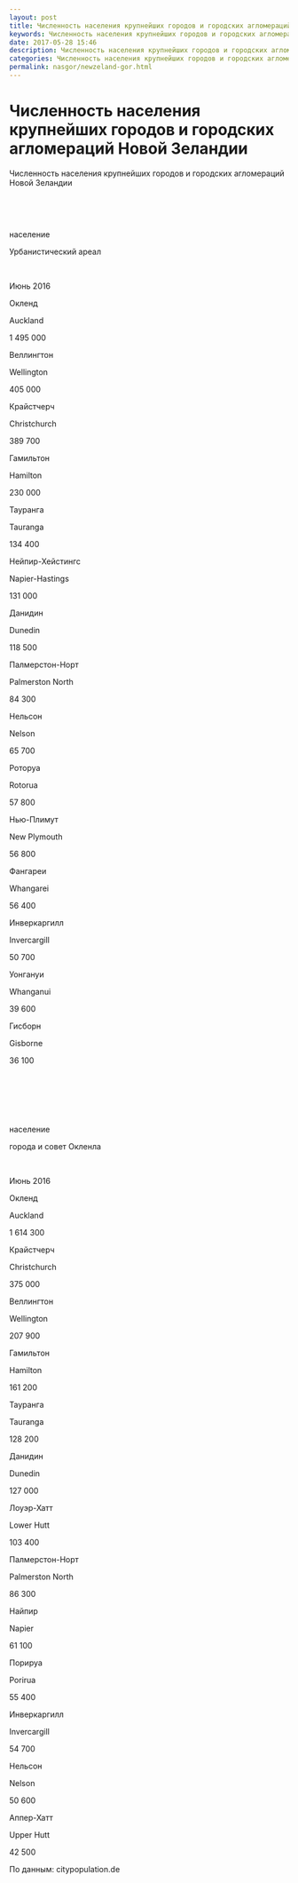 ```yaml
---
layout: post
title: Численность населения крупнейших городов и городских агломераций Новой Зеландии
keywords: Численность населения крупнейших городов и городских агломераций Новой Зеландии
date: 2017-05-28 15:46
description: Численность населения крупнейших городов и городских агломераций Новой Зеландии
categories: Численность населения крупнейших городов и городских агломераций Новой Зеландии
permalink: nasgor/newzeland-gor.html
---
```


# Численность населения крупнейших городов и городских агломераций Новой Зеландии




Численность населения крупнейших городов и городских агломераций Новой Зеландии








 


 


население






Урбанистический ареал


 


Июнь 2016






Окленд


Auckland


1 495 000






Веллингтон


Wellington


405 000






Крайстчерч


Christchurch


389 700






Гамильтон


Hamilton


230 000






Тауранга


Tauranga


134 400






Нейпир-Хейстингс


Napier-Hastings


131 000






Данидин


Dunedin


118 500






Палмерстон-Норт


Palmerston North


84 300






Нельсон


Nelson


65 700






Роторуа


Rotorua


57 800






Нью-Плимут


New Plymouth


56 800






Фангареи


Whangarei


56 400






Инверкаргилл


Invercargill


50 700






Уонгануи


Whanganui


39 600






Гисборн


Gisborne


36 100








 








 


 


население






города и совет Окленла


 


Июнь 2016






Окленд


Auckland


1 614 300






Крайстчерч


Christchurch


375 000






Веллингтон


Wellington


207 900






Гамильтон


Hamilton


161 200






Тауранга


Tauranga


128 200






Данидин


Dunedin


127 000






Лоуэр-Хатт


Lower Hutt


103 400






Палмерстон-Норт


Palmerston North


86 300






Найпир


Napier


61 100






Порируа


Porirua


55 400






Инверкаргилл


Invercargill


54 700






Нельсон


Nelson


50 600






Аппер-Хатт


Upper Hutt


42 500









По данным: citypopulation.de

		
			
			
			
